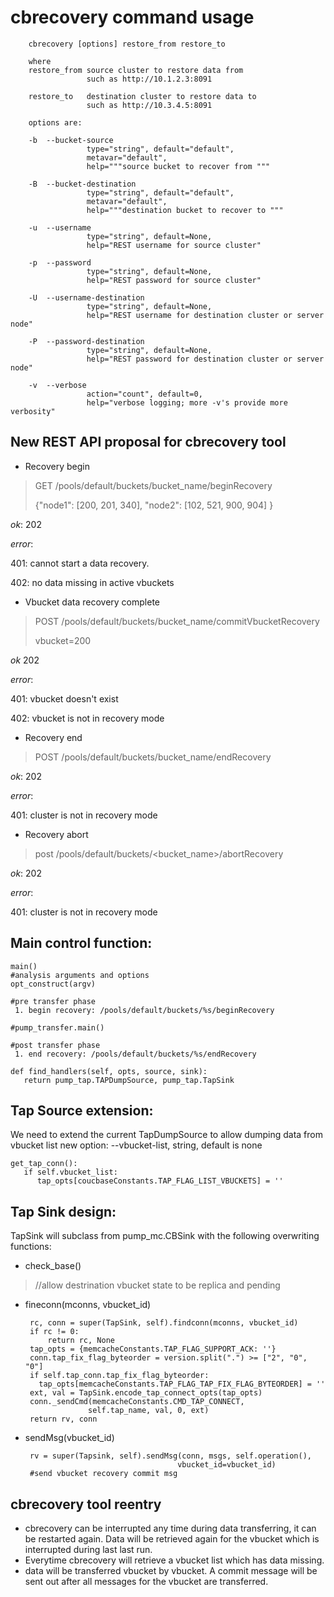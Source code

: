 cbrecovery command usage
========================


        cbrecovery [options] restore_from restore_to

        where
        restore_from source cluster to restore data from
                     such as http://10.1.2.3:8091

        restore_to   destination cluster to restore data to
                     such as http://10.3.4.5:8091

        options are:

        -b  --bucket-source
                     type="string", default="default",
                     metavar="default",
                     help="""source bucket to recover from """

        -B  --bucket-destination
                     type="string", default="default",
                     metavar="default",
                     help="""destination bucket to recover to """

        -u  --username
                     type="string", default=None,
                     help="REST username for source cluster"

        -p  --password
                     type="string", default=None,
                     help="REST password for source cluster"

        -U  --username-destination
                     type="string", default=None,
                     help="REST username for destination cluster or server node"

        -P  --password-destination
                     type="string", default=None,
                     help="REST password for destination cluster or server node"

        -v  --verbose
                     action="count", default=0,
                     help="verbose logging; more -v's provide more verbosity"

New REST API proposal for cbrecovery tool
----------------------------------------

 - Recovery begin

> GET
> /pools/default/buckets/bucket_name/beginRecovery
> 
> {"node1": [200, 201, 340],
>  "node2": [102, 521, 900, 904]
> }


*ok*: 202

*error*:

401: cannot start a data recovery.

402: no data missing in active vbuckets

 - Vbucket data recovery complete

> POST
> /pools/default/buckets/bucket_name/commitVbucketRecovery
>
> vbucket=200
>

*ok* 202

*error*:

401: vbucket doesn't exist

402: vbucket is not in recovery mode

- Recovery end

> POST
> /pools/default/buckets/bucket_name/endRecovery
>

*ok*: 202

*error*:

401: cluster is not in recovery mode


- Recovery abort

> post
> /pools/default/buckets/<bucket_name>/abortRecovery

*ok*: 202

*error*:

401: cluster is not in recovery mode

Main control function:
----------------------

    main()
    #analysis arguments and options
    opt_construct(argv)

    #pre transfer phase
     1. begin recovery: /pools/default/buckets/%s/beginRecovery

    #pump_transfer.main()

    #post transfer phase
     1. end recovery: /pools/default/buckets/%s/endRecovery

    def find_handlers(self, opts, source, sink):
       return pump_tap.TAPDumpSource, pump_tap.TapSink


Tap Source extension:
---------------------

We need to extend the current TapDumpSource to allow dumping data from vbucket list
new option: --vbucket-list, string, default is none

    get_tap_conn():
       if self.vbucket_list:
          tap_opts[coucbaseConstants.TAP_FLAG_LIST_VBUCKETS] = ''

Tap Sink design:
----------------

TapSink will subclass from pump_mc.CBSink with the following overwriting functions:

- check_base()

>   //allow destrination vbucket state
> to be replica and pending


 - fineconn(mconns, vbucket_id)

        rc, conn = super(TapSink, self).findconn(mconns, vbucket_id)
        if rc != 0:
            return rc, None
        tap_opts = {memcacheConstants.TAP_FLAG_SUPPORT_ACK: ''}
        conn.tap_fix_flag_byteorder = version.split(".") >= ["2", "0", "0"]
        if self.tap_conn.tap_fix_flag_byteorder:
          tap_opts[memcacheConstants.TAP_FLAG_TAP_FIX_FLAG_BYTEORDER] = ''
        ext, val = TapSink.encode_tap_connect_opts(tap_opts)
        conn._sendCmd(memcacheConstants.CMD_TAP_CONNECT,
                     self.tap_name, val, 0, ext)
        return rv, conn

 - sendMsg(vbucket_id)

        rv = super(Tapsink, self).sendMsg(conn, msgs, self.operation(),
                                         vbucket_id=vbucket_id)
        #send vbucket recovery commit msg

cbrecovery tool reentry
-----------------------

 - cbrecovery can be interrupted any time during data transferring, it can be restarted again.
   Data will be retrieved again for the vbucket which is interrupted during last last run.
 - Everytime cbrecovery will retrieve a vbucket list which has data missing.
 - data will be transferred vbucket by vbucket. A commit message will be sent out after all messages
   for the vbucket are transferred.